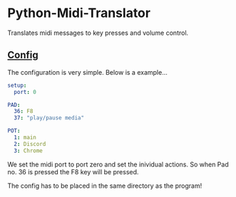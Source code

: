 Python-Midi-Translator
======================
Translates midi messages to key presses and volume control.


## [Config](config.yml)
The configuration is very simple. Below is a example...

```yml
setup:
  port: 0

PAD:
  36: F8
  37: "play/pause media"

POT:
  1: main
  2: Discord
  3: Chrome
```
We set the midi port to port zero and set the inividual actions.
So when Pad no. 36 is pressed the F8 key will be pressed.

The config has to be placed in the same directory as the program!

